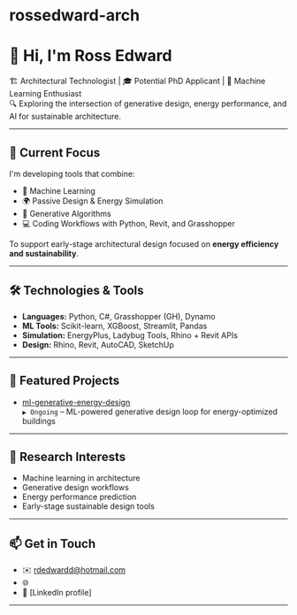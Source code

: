 # rossedward-arch

# 👋 Hi, I'm Ross Edward

🏗️ Architectural Technologist | 🎓 Potential PhD Applicant | 🧠 Machine Learning Enthusiast  
🔍 Exploring the intersection of generative design, energy performance, and AI for sustainable architecture.

---

## 🔬 Current Focus

I'm developing tools that combine:
- 🧠 Machine Learning
- 🌍 Passive Design & Energy Simulation
- 🧱 Generative Algorithms
- 💻 Coding Workflows with Python, Revit, and Grasshopper

To support early-stage architectural design focused on **energy efficiency and sustainability**.

---

## 🛠️ Technologies & Tools

- **Languages:** Python, C#, Grasshopper (GH), Dynamo
- **ML Tools:** Scikit-learn, XGBoost, Streamlit, Pandas
- **Simulation:** EnergyPlus, Ladybug Tools, Rhino + Revit APIs
- **Design:** Rhino, Revit, AutoCAD, SketchUp

---

## 📂 Featured Projects

- [ml-generative-energy-design](https://github.com/rosseward--arch/ml-generative-energy-design)  
  `▶️ Ongoing` – ML-powered generative design loop for energy-optimized buildings


---

## 📖 Research Interests

- Machine learning in architecture
- Generative design workflows
- Energy performance prediction
- Early-stage sustainable design tools

---

## 📫 Get in Touch

- ✉️ rdedwardd@hotmail.com
- 🌐 
- 🔗 [LinkedIn profile]

---



